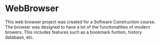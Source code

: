 # WebBrowser
This web browser project was created for a Software Construction course. 
The browser was designed to have a lot of the functionalities of modern browers. 
This includes features such as a bookmark funtion, history database, etc. 
